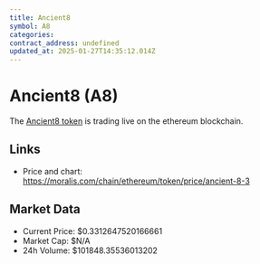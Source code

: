 ```yaml
---
title: Ancient8
symbol: A8
categories: 
contract_address: undefined
updated_at: 2025-01-27T14:35:12.014Z
---
```


# Ancient8 (A8)
The [Ancient8 token](https://moralis.com/chain/ethereum/token/price/ancient-8-3) is trading live on the ethereum blockchain.

## Links
- Price and chart: https://moralis.com/chain/ethereum/token/price/ancient-8-3

## Market Data
- Current Price: $0.3312647520166661
- Market Cap: $N/A
- 24h Volume: $101848.35536013202
